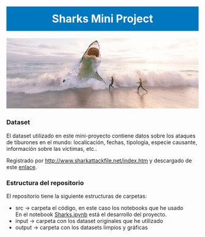 <h1 style='background:#0077BE; border:0; color:white; padding-top:15px; padding-bottom:15px; text-align: center;'>Sharks Mini Project</h1> 

![](img/shark.png)

### Dataset
El dataset utilizado en este mini-proyecto contiene datos sobre los ataques de tiburones en el mundo: localicación, fechas, tipología, especie causante, información sobre las víctimas, etc..   

Registrado por http://www.sharkattackfile.net/index.htm y descargado de este [enlace](https://www.kaggle.com/teajay/global-shark-attacks).

### Estructura del repositorio

El repositorio tiene la siguiente estructuras de carpetas:   

* src -> carpeta el código, en este caso los notebooks que he usado  
    En el notebook [Sharks.ipynb](./src/Sharks.ipynb) está el desarrollo del proyecto.
* input -> carpeta con los dataset originales que he utilizado
* output -> carpeta con los datasets limpios y gráficas
